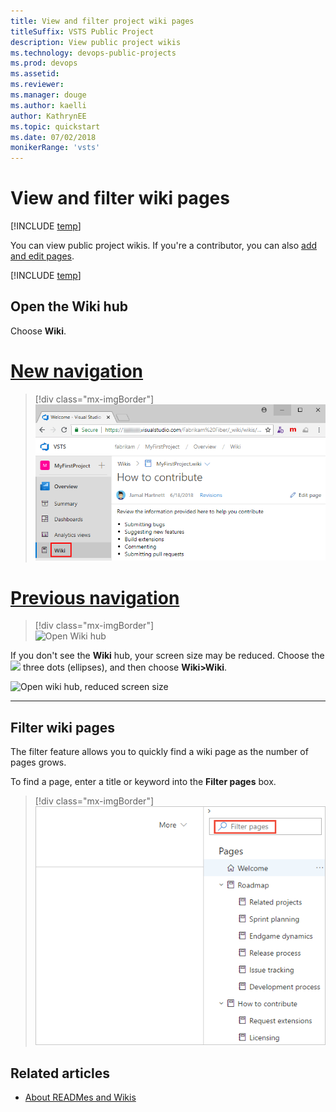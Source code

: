 ```yaml
---
title: View and filter project wiki pages 
titleSuffix: VSTS Public Project
description: View public project wikis 
ms.technology: devops-public-projects
ms.prod: devops
ms.assetid:
ms.reviewer: 
ms.manager: douge
ms.author: kaelli
author: KathrynEE
ms.topic: quickstart
ms.date: 07/02/2018
monikerRange: 'vsts'
---
```



# View and filter wiki pages 

[!INCLUDE [temp](_shared/version-public-projects.md)]  

You can view public project wikis. If you're a contributor, you can also [add and edit pages](../../project/wiki/add-edit-wiki.md).

[!INCLUDE [temp](_shared/anon-user.md)]   


## Open the Wiki hub  

Choose **Wiki**.  


# [New navigation](#tab/new-nav)

> [!div class="mx-imgBorder"]
> ![Open the Wiki link, vertical navigation](_img/wiki/open-wiki-vert-brn.png) 


# [Previous navigation](#tab/previous-nav)

> [!div class="mx-imgBorder"]  
> ![Open Wiki hub](/vsts/project/wiki/_img/wiki/wiki-connect-browser.png)
 
If you don't see the **Wiki** hub, your screen size may be reduced. Choose the ![](/vsts/_shared/_img/ellipses-reduced-screen-size.png) three dots (ellipses), and then choose **Wiki>Wiki**.

![Open wiki hub, reduced screen size](/vsts/project/wiki/_img/wiki/open-wiki-hub.png)


---
 
## Filter wiki pages

The filter feature allows you to quickly find a wiki page as the number of pages grows. 

To find a page, enter a title or keyword into the **Filter pages** box.   
 
> [!div class="mx-imgBorder"]
![Filter Wiki pages](_img/filter-wiki-box.png)



## Related articles 

- [About READMes and Wikis](../../project/wiki/about-readme-wiki.md)